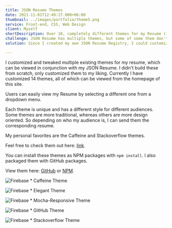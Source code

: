 ```yaml
---
title: JSON Resume Themes
date: 2021-11-01T12:49:27.000+06:00
thumbnail: ../images/portfolio/theme5.png
service: Front-end, CSS, Web Design
client: Myself
shortDescription: Over 10, completely different themes for my Resume (in JSON).
challenge: JSON Resume has multiple themes, but some of some them don't work or look the way I want them to.
solution: Since I created my own JSON Resume Registry, I could customize my own themes for my JSON Resume.

---
```


I customized and tweaked multiple existing themes for my resume, which can be viewed in conjunction with my JSON Resume. I didn't build these from scratch, only customized them to my liking. Currently I have customized 14 themes, all of which can be viewed from the homepage of this site.

Users can easily view my Resume by selecting a different one from a dropdown menu. 

Each theme is unique and has a different style for different audiences. Some themes are more traditional, whereas others are more design oriented. So depending on who my audience is, I can send them the corresponding resume.

My personal favorites are the Caffeine and Stackoverflow themes.

Feel free to check them out here: [link](https://anthonydellavecchia.com).

You can install these themes as NPM packages with `npm install`. I also packaged them with GitHub packages.

View them here: [GitHub](https://github.com/anthonyjdella?tab=packages) or [NPM](https://www.npmjs.com/~anthonyjdella).

![Firebase](/images/portfolio/theme1.png)
    * Caffeine Theme

![Firebase](/images/portfolio/theme2.png)
    * Elegant Theme

![Firebase](/images/portfolio/theme3.png)
    * Mocha-Responsive Theme

![Firebase](/images/portfolio/theme4.png)
    * GitHub Theme

![Firebase](/images/portfolio/theme5.png)
    * Stackoverflow Theme
